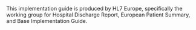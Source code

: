 This implementation guide is produced by HL7 Europe, specifically the working group for Hospital Discharge Report, European Patient Summary, and Base Implementation Guide.



